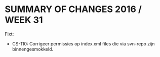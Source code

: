 SUMMARY OF CHANGES 2016 / WEEK 31
=================================

Fixt: 
- CS-110: Corrigeer permissies op index.xml files die via svn-repo zijn binnengesmokkeld.

